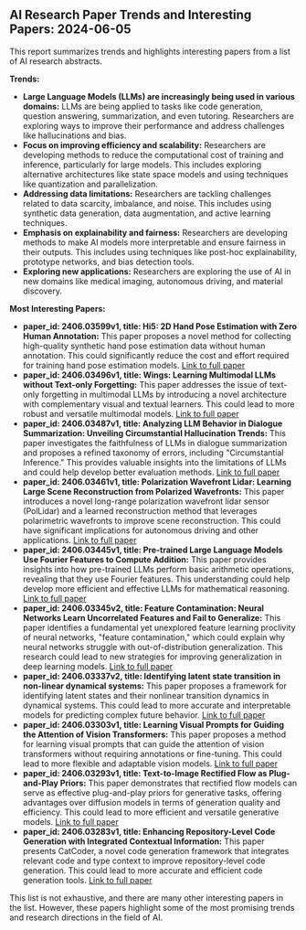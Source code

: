 ## AI Research Paper Trends and Interesting Papers: 2024-06-05

This report summarizes trends and highlights interesting papers from a list of AI research abstracts.

**Trends:**

* **Large Language Models (LLMs) are increasingly being used in various domains:** LLMs are being applied to tasks like code generation, question answering, summarization, and even tutoring. Researchers are exploring ways to improve their performance and address challenges like hallucinations and bias.
* **Focus on improving efficiency and scalability:** Researchers are developing methods to reduce the computational cost of training and inference, particularly for large models. This includes exploring alternative architectures like state space models and using techniques like quantization and parallelization.
* **Addressing data limitations:** Researchers are tackling challenges related to data scarcity, imbalance, and noise. This includes using synthetic data generation, data augmentation, and active learning techniques.
* **Emphasis on explainability and fairness:** Researchers are developing methods to make AI models more interpretable and ensure fairness in their outputs. This includes using techniques like post-hoc explainability, prototype networks, and bias detection tools.
* **Exploring new applications:** Researchers are exploring the use of AI in new domains like medical imaging, autonomous driving, and material discovery.

**Most Interesting Papers:**

* **paper_id: 2406.03599v1, title: Hi5: 2D Hand Pose Estimation with Zero Human Annotation:** This paper proposes a novel method for collecting high-quality synthetic hand pose estimation data without human annotation. This could significantly reduce the cost and effort required for training hand pose estimation models. [Link to full paper](https://arxiv.org/abs/2406.03599)
* **paper_id: 2406.03496v1, title: Wings: Learning Multimodal LLMs without Text-only Forgetting:** This paper addresses the issue of text-only forgetting in multimodal LLMs by introducing a novel architecture with complementary visual and textual learners. This could lead to more robust and versatile multimodal models. [Link to full paper](https://arxiv.org/abs/2406.03496)
* **paper_id: 2406.03487v1, title: Analyzing LLM Behavior in Dialogue Summarization: Unveiling Circumstantial Hallucination Trends:** This paper investigates the faithfulness of LLMs in dialogue summarization and proposes a refined taxonomy of errors, including "Circumstantial Inference." This provides valuable insights into the limitations of LLMs and could help develop better evaluation methods. [Link to full paper](https://arxiv.org/abs/2406.03487)
* **paper_id: 2406.03461v1, title: Polarization Wavefront Lidar: Learning Large Scene Reconstruction from Polarized Wavefronts:** This paper introduces a novel long-range polarization wavefront lidar sensor (PolLidar) and a learned reconstruction method that leverages polarimetric wavefronts to improve scene reconstruction. This could have significant implications for autonomous driving and other applications. [Link to full paper](https://arxiv.org/abs/2406.03461)
* **paper_id: 2406.03445v1, title: Pre-trained Large Language Models Use Fourier Features to Compute Addition:** This paper provides insights into how pre-trained LLMs perform basic arithmetic operations, revealing that they use Fourier features. This understanding could help develop more efficient and effective LLMs for mathematical reasoning. [Link to full paper](https://arxiv.org/abs/2406.03445)
* **paper_id: 2406.03345v2, title: Feature Contamination: Neural Networks Learn Uncorrelated Features and Fail to Generalize:** This paper identifies a fundamental yet unexplored feature learning proclivity of neural networks, "feature contamination," which could explain why neural networks struggle with out-of-distribution generalization. This research could lead to new strategies for improving generalization in deep learning models. [Link to full paper](https://arxiv.org/abs/2406.03345)
* **paper_id: 2406.03337v2, title: Identifying latent state transition in non-linear dynamical systems:** This paper proposes a framework for identifying latent states and their nonlinear transition dynamics in dynamical systems. This could lead to more accurate and interpretable models for predicting complex future behavior. [Link to full paper](https://arxiv.org/abs/2406.03337)
* **paper_id: 2406.03303v1, title: Learning Visual Prompts for Guiding the Attention of Vision Transformers:** This paper proposes a method for learning visual prompts that can guide the attention of vision transformers without requiring annotations or fine-tuning. This could lead to more flexible and adaptable vision models. [Link to full paper](https://arxiv.org/abs/2406.03303)
* **paper_id: 2406.03293v1, title: Text-to-Image Rectified Flow as Plug-and-Play Priors:** This paper demonstrates that rectified flow models can serve as effective plug-and-play priors for generative tasks, offering advantages over diffusion models in terms of generation quality and efficiency. This could lead to more efficient and versatile generative models. [Link to full paper](https://arxiv.org/abs/2406.03293)
* **paper_id: 2406.03283v1, title: Enhancing Repository-Level Code Generation with Integrated Contextual Information:** This paper presents CatCoder, a novel code generation framework that integrates relevant code and type context to improve repository-level code generation. This could lead to more accurate and efficient code generation tools. [Link to full paper](https://arxiv.org/abs/2406.03283)

This list is not exhaustive, and there are many other interesting papers in the list. However, these papers highlight some of the most promising trends and research directions in the field of AI. 
